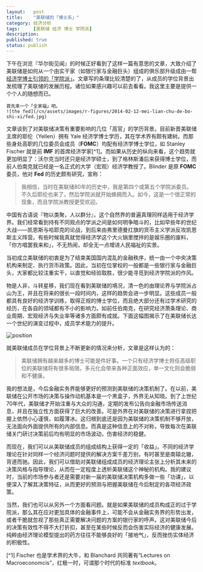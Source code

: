 ```yaml
---
layout:   post
title:    "美联储的「博士系」"
category: 经济分析 
tags:     [美联储 经济 博士 学院派]
description: 
published: true
status: publish
---
```

 
下午在浏览『华尔街见闻』的时候正好看到了这样一篇有意思的文章，大致介绍了美联储是如何从一个由实干家（如银行家与金融巨头）组成的俱乐部升级成由一帮[经济学博士引领的「学院派」](http://wallstreetcn.com/node/75851)。文章写的条理比较清楚的了，从成员的学位背景出发梳理了美联储的发展历程。诸位如果感兴趣可以前去看看。我这里主要是提供一个个人的随想而已。
 
    首先来一个「全家福」吧。
    ![the fed](/cn/assets/images/r-figures/2014-02-12-mei-lian-chu-de-bo-shi-xi/fed.jpg)
 
文章谈到了对美联储决策有重要影响的几位「高官」的学历背景。目前新晋美联储主席的耶伦（Yellen）拥有 Yale 经济学博士学历，其在学术界有颇有建树。而那些身处高职的几位委员会成员（**FOMC**）均配有经济学博士学位，如 Stanley Fischer 就是前 **IMF** 的首席经济学家[^1]。而如果从历史的纵向来看，这个趋势就更加明显了：沃尔克当时还只是经济学硕士，到了格林斯潘后来获得博士学位，而前人伯南克就已经是一名正式的大学（宏观）经济学教授了。Blinder 是原 **FOMC** 委员，他对 **Fed** 的历史颇有研究，宣称：
 
> 我相信，当时在美联储80年的历史中，我是第四个或第五个学院派委员。不久后耶伦也来了，然后学院派就开始蜂拥而入。如今，这是一个很正常的现象，而且学院派教授更受欢迎。
 
中国有古语说『物以类聚，人以群分』，这个自然界的普遍真理同样适用于经济学界。我们经常看到持有不同观点的学派之间是如何明争暗斗的，比如早些年的世纪大战——凯恩斯与哈耶克的论战，到后来由弗里德曼扛旗的货币主义学派反攻凯恩斯主义阵营。有些时候我真就觉得经济学这个大火锅里搅拌的是娱乐圈的废料，「你方唱罢我来和」，不无热闹，却全无一点增进人民福祉的实景。
 
当初成立美联储的初衷是为了结束美国国内混乱的金融秩序，统一由一个中央决策机构来制定、执行货币政策。因此，当初在位掌权的一般都是一些银行家与金融巨头，大家都比较注重实干，以直觉和经验取胜，很少能寻觅到经济学院派的作风。
 
物是人非，斗转星移，我们现在看到美联储的境况，清一色的由理论界与学院派占山为王，并且在将来的很长一段时间内，这样的趋势会进一步明显。这些成员一般都具有良好的经济学训练，取得正规的博士学位，而且绝大部分还有过学术研究的经历，在各自的领域都有不小的影响力。如前任伯南克，在研究经济萧条理论、商业周期、宏观经济与失业率等诸多方面颇有成就。下面这幅图揭示了在美联储长达一个世纪的演变过程中，成员学术能力的提升。
 
![position](/cn/assets/images/r-figures/2014-02-12-mei-lian-chu-de-bo-shi-xi/position.jpg)
 
就美联储成员在学位背景上不断更新的情况来分析，文章是这样认为的：
> 美联储拥有越来越多的博士可能是件好事。一个只有经济学博士担任高级职位的美联储将有很多局限。多元化会带来各种正面效应，单一文化则会脆弱和不健康。
 
我的想法是，今后金融实务界能够更好的预测到美联储的决策机制了。在以前，美联储在公开市场的决策与操作动机基本是一个黑盒子，外界无从知晓。到了上世纪70年代，美联储才开始注重与大众的沟通，定期的发布公告向金融市场传送消息，并且在独立性方面获得了巨大的改善。可是外界在对美联储的决策进行拿捏把握上依然小心谨慎，如履薄冰。这归根到底还是因为美联储的决策机制不够开放，无法面向外面提供所有的内部信息。而真是这种信息上的不对称，导致每次在美联储关门研讨决策前后均有明显的市场波动，伤害经济的稳健。
 
而现在，我们可以从美联储成员的组成结构上获得一定的「收益」。不同的经济学理论在针对同样一个经济问题时提供的解决方案千差万别，有时甚至是南辕北辙，背道而驰。因此，我们可以借助对美联储组成成员的经济理论主张上分析其未来的决策风格与指导理论，从而在一定程度上透析美联储这个神秘的机构。我的建议时，当前的市场参与者还是需要对新一届的美联储决策机构多做一些「功课」，以便深入了解其决策特征，从而更好的预测与把握美联储在今后制定的各项经济政策。
 
当然，我们也可以从另外一个方面看问题。就是如果美联储的成员构成正的过于学院派，那么其在应对更加具体的金融事件上，可能不会从金融实务界的形势出发，或者干脆就忽视了那些真正需要解决问题的方案的银行家的呼声。这对美联储今后的决策有效性不得不大打折扣，甚至在某些时候反而会伤害实际经济的健康发展。纯粹由经济理论模型提出的药方往往不能够良好的「接地气」，反而挫伤实体经济的积极性。
 
[^1] Fischer 也是学术界的大牛，和 Blanchard 共同著有“Lectures on Macroeconomcis”，红极一时，可谓那个时代的标准 *textbook*。
 
 
 
